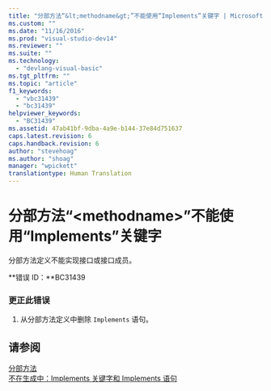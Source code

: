 ```yaml
---
title: "分部方法“&lt;methodname&gt;”不能使用“Implements”关键字 | Microsoft Docs"
ms.custom: ""
ms.date: "11/16/2016"
ms.prod: "visual-studio-dev14"
ms.reviewer: ""
ms.suite: ""
ms.technology: 
  - "devlang-visual-basic"
ms.tgt_pltfrm: ""
ms.topic: "article"
f1_keywords: 
  - "vbc31439"
  - "bc31439"
helpviewer_keywords: 
  - "BC31439"
ms.assetid: 47ab41bf-9dba-4a9e-b144-37e84d751637
caps.latest.revision: 6
caps.handback.revision: 6
author: "stevehoag"
ms.author: "shoag"
manager: "wpickett"
translationtype: Human Translation
---
```

# 分部方法“&lt;methodname&gt;”不能使用“Implements”关键字
分部方法定义不能实现接口或接口成员。  
  
 **错误 ID：**BC31439  
  
### 更正此错误  
  
1.  从分部方法定义中删除 `Implements` 语句。  
  
## 请参阅  
 [分部方法](../../visual-basic/programming-guide/language-features/procedures/partial-methods.md)   
 [不在生成中：Implements 关键字和 Implements 语句](http://msdn.microsoft.com/zh-cn/b96560f7-6413-480f-a1e2-f80253bab5be)